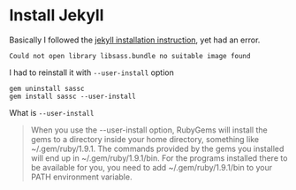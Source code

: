 # Install Jekyll

Basically I followed the [jekyll installation instruction](https://jekyllrb.com/docs/installation/macos/), yet had an error.

    Could not open library libsass.bundle no suitable image found

I had to reinstall it with `--user-install` option

    gem uninstall sassc
    gem install sassc --user-install

What is `--user-install`

> When you use the --user-install option, RubyGems will install the gems to a directory inside your home directory, something like ~/.gem/ruby/1.9.1. The commands provided by the gems you installed will end up in ~/.gem/ruby/1.9.1/bin. For the programs installed there to be available for you, you need to add ~/.gem/ruby/1.9.1/bin to your PATH environment variable.

